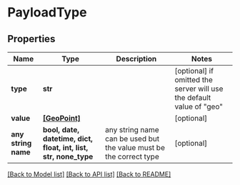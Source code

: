 # PayloadType

## Properties
Name | Type | Description | Notes
------------ | ------------- | ------------- | -------------
**type** | **str** |  | [optional]  if omitted the server will use the default value of "geo"
**value** | [**[GeoPoint]**](GeoPoint.md) |  | [optional] 
**any string name** | **bool, date, datetime, dict, float, int, list, str, none_type** | any string name can be used but the value must be the correct type | [optional]

[[Back to Model list]](../README.md#documentation-for-models) [[Back to API list]](../README.md#documentation-for-api-endpoints) [[Back to README]](../README.md)


